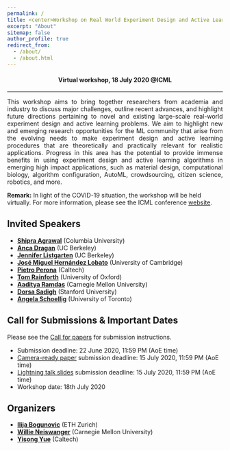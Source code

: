 ```yaml
---
permalink: /
title: <center>Workshop on Real World Experiment Design and Active Learning at ICML 2020</center>
excerpt: "About"
sitemap: false
author_profile: true
redirect_from: 
  - /about/
  - /about.html
---
```

#### <center> Virtual workshop, 18 July 2020 @ICML</center> ####
------
<p style="text-align: justify;">
This workshop aims to bring together researchers from academia and industry to discuss major challenges, outline recent advances, and highlight future directions pertaining to novel and existing large-scale real-world experiment design and active learning problems. We aim to highlight new and emerging research opportunities for the ML community that arise from the evolving needs to make experiment design and active learning procedures that are theoretically and practically relevant for realistic applications. Progress in this area has the potential to provide immense benefits in using experiment design and active learning algorithms in emerging high impact applications, such as material design, computational biology, algorithm configuration, AutoML, crowdsourcing, citizen science, robotics, and more. </p>

**Remark:** In light of the COVID-19 situation, the workshop will be held virtually. For more information, please see the ICML conference [website](https://icml.cc/Conferences/2020/Dates).

Invited Speakers
------
* **[Shipra Agrawal](http://www.columbia.edu/~sa3305/)** (Columbia University)
* **[Anca Dragan](https://people.eecs.berkeley.edu/~anca/)** (UC Berkeley)
* **[Jennifer Listgarten](http://www.jennifer.listgarten.com/)** (UC Berkeley)
* **[José Miguel Hernández Lobato](https://jmhl.org/)** (University of Cambridge)
* **[Pietro Perona](http://www.vision.caltech.edu/Perona.html)** (Caltech)
* **[Tom Rainforth](http://www.robots.ox.ac.uk/~twgr/)** (University of Oxford)
* **[Aaditya Ramdas](https://www.stat.cmu.edu/~aramdas/)** (Carnegie Mellon University)
* **[Dorsa Sadigh](https://dorsa.fyi/)** (Stanford University)
* **[Angela Schoellig](http://www.dynsyslab.org/prof-angela-schoellig/)** (University of Toronto)

Call for Submissions & Important Dates
------
Please see the [Call for papers](/cfp/) for submission instructions.

* Submission deadline: 22 June 2020, 11:59 PM (AoE time)
* [Camera-ready paper](cfp.md#camera-ready-instructions) submission deadline: 15 July 2020, 11:59 PM (AoE time)
* [Lightning talk slides](cfp.md#lightning-talk-instructions) submission deadline: 15 July 2020, 11:59 PM (AoE time)
* Workshop date: 18th July 2020

Organizers
------
* **[Ilija Bogunovic](https://ilijabogunovic.com)** (ETH Zurich)
* **[Willie Neiswanger](https://www.cs.cmu.edu/~wdn/)** (Carnegie Mellon University)
* **[Yisong Yue](http://www.yisongyue.com/)** (Caltech)
